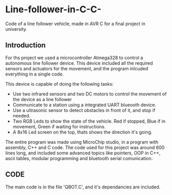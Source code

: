 # Line-follower-in-C-C-
Code of a line follower vehicle, made in AVR C for a final project in university.

## Introduction
For ths project we used a microcontroller Atmega328 to control a autonomous line follower device. This device included all the required sensors and actuators for the movement, and the program inlcuded everything in a single code. 

This device is capable of doing the following tasks: 
* Use two infrared sensors and two DC motors to control the movement of the device as a line follower
* Communicate to a station using a integrated UART blueooth device. 
* Use a ultrasonic sensor to detect obstacles in front of it, and stop if needed.
* Two RGB Leds to show the state of the vehicle. Red if stopped, Blue if in movement, Green if waiting for instructions. 
* A 8x16 Led screen on the top, thats shows the direction it's going.

The entire program was made using MicroChip studio, in a program with assembly, C++ and C code. The code used for this project was around 600 lines long, and included some advanced topics like pointers, OOP in C++, ascii tables, modular programming and bluetooth serial comunication. 

## CODE

The main code is in the file 'QBOT.C', and it's dependancies are included. 
